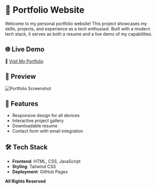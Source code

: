 # 💼 Portfolio Website

Welcome to my personal portfolio website! This project showcases my skills, projects, and experience as a tech enthusiast. 
Built with a modern tech stack, it serves as both a resume and a live demo of my capabilities.

## 🌐 Live Demo

🔗 [Visit My Portfolio](https://tamimcodes.github.io)

## 📸 Preview

![Portfolio Screenshot](screenshot.png)

## 🚀 Features

- Responsive design for all devices
- Interactive project gallery
- Downloadable resume
- Contact form with email integration

## 🛠️ Tech Stack

- **Frontend**: HTML, CSS, JavaScript
- **Styling**: Tailwind CSS
- **Deployment**: GitHub Pages

**All Rights Reserved**

